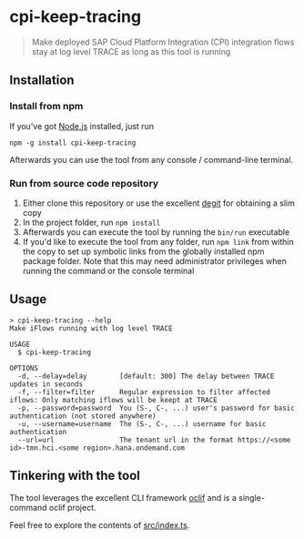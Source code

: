 # cpi-keep-tracing

> Make deployed SAP Cloud Platform Integration (CPI) integration flows stay at log level TRACE as long as this tool is running

## Installation


### Install from npm

If you've got [Node.js](https://nodejs.org) installed, just run

`npm -g install cpi-keep-tracing`

Afterwards you can use the tool from any console / command-line terminal.

### Run from source code repository

1. Either clone this repository or use the excellent [degit](https://github.com/Rich-Harris/degit) for obtaining a slim copy
2. In the project folder, run `npm install`
3. Afterwards you can execute the tool by running the `bin/run` executable
4. If you'd like to execute the tool from any folder, run `npm link` from within the copy to set up symbolic links from the globally installed npm package folder. Note that this may need administrator privileges when running the command or the console terminal

## Usage

```shell
> cpi-keep-tracing --help
Make iFlows running with log level TRACE

USAGE
  $ cpi-keep-tracing

OPTIONS
  -d, --delay=delay        [default: 300] The delay between TRACE updates in seconds
  -f, --filter=filter      Regular expression to filter affected iflows: Only matching iflows will be keept at TRACE
  -p, --password=password  You (S-, C-, ...) user's password for basic authentication (not stored anywhere)
  -u, --username=username  The (S-, C-, ...) username for basic authentication
  --url=url                The tenant url in the format https://<some id>-tmn.hci.<some region>.hana.ondemand.com
```

## Tinkering with the tool

The tool leverages the excellent CLI framework [oclif](https://oclif.io/) and is a single-command oclif project.

Feel free to explore the contents of [src/index.ts](/src/index.ts).